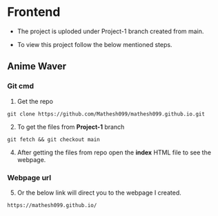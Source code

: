 # Frontend

* The project is uploded under Project-1 branch created from main.

* To view this project follow the below mentioned steps.

## Anime Waver

### Git cmd

1. Get the repo

``` 
git clone https://github.com/Mathesh099/mathesh099.github.io.git
```

2. To get the files from **Project-1** branch

```
git fetch && git checkout main
```

4. After getting the files from repo open the **index** HTML file to see the webpage.

### Webpage url

5. Or the below link will direct you to the webpage I created.

```
https://mathesh099.github.io/
```
